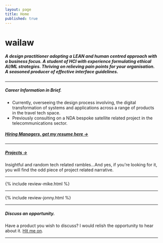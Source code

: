 ```yaml
---
layout: page
title: Home
published: true
---
```


# wailaw

##### A design practitioner adopting a LEAN and human centred approach with a business focus. A student of HCI with experience formulating ethical AI/ML strategies. Thriving on relieving pain points for your organisation. A seasoned producer of effective interface guidelines.

---

##### Career Information in Brief.

- Currently, overseeing the design process involving, the digital transformation of systems and applications across a range of products in the travel tech space.
- Previously consulting on a NDA bespoke satellite related project in the telecommunications sector.

##### [Hiring Managers, get my resume here &rarr;](/docs/WaiLaw-SeniorDesigner-ProductUXUI-CV.pdf/)

---

##### [Projects &rarr;](/projects/)
Insightful and random tech related rambles...And yes, if you're looking for it, you will find the odd piece of project related narrative.

---

{% include review-mike.html %}

<!-- ##### [Read about how my CMS experience could add value to your organisation &rarr;](/wailaw-umbraco-certified-expert/) -->

---

{% include review-jonny.html %}

---

##### Discuss an opportunity.

Have a product you wish to discuss? I would relish the opportunity to hear about it. [Hit me on](mailto:hello@wailaw.me).

---
